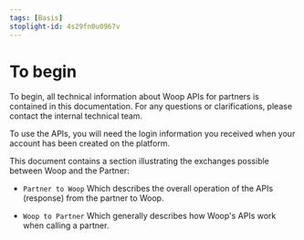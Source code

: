 ```yaml
---
tags: [Basis]
stoplight-id: 4s29fn0u0967v
---
```


# To begin

To begin, all technical information about Woop APIs for partners is contained in this documentation. For any questions or clarifications, please contact the internal technical team.

To use the APIs, you will need the login information you received when your account has been created on the platform.

This document contains a section illustrating the exchanges possible between Woop and the Partner:
- `Partner to Woop` Which describes the overall operation of the APIs (response) from the partner to Woop.

- `Woop to Partner` Which generally describes how Woop's APIs work when calling a partner.